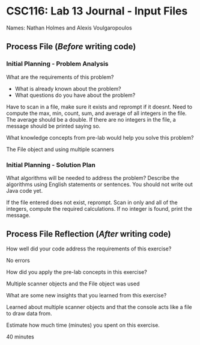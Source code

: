 # CSC116: Lab 13 Journal - Input Files

Names: Nathan Holmes and Alexis Voulgaropoulos

## Process File (***Before*** writing code)

### Initial Planning - Problem Analysis

What are the requirements of this problem?

* What is already known about the problem?
* What questions do you have about the problem?

Have to scan in a file, make sure it exists and reprompt if it doesnt.
Need to compute the max, min, count, sum, and average of all integers in the file.
The average should be a double.
If there are no integers in the file, a message should be printed saying so.

What knowledge concepts from pre-lab would help you solve this problem?

The File object and using multiple scanners

### Initial Planning - Solution Plan

What algorithms will be needed to address the problem? Describe the algorithms using English statements or sentences. You should not write out Java code yet.

If the file entered does not exist, reprompt.
Scan in only and all of the integers, compute the required calculations.
If no integer is found, print the message.

## Process File Reflection (***After*** writing code)

How well did your code address the requirements of this exercise? 

No errors

How did you apply the pre-lab concepts in this exercise? 

Multiple scanner objects and the File object was used

What are some new insights that you learned from this exercise? 

Learned about multiple scanner objects and that the console acts like a file to draw data from.

Estimate how much time (minutes) you spent on this exercise.

40 minutes